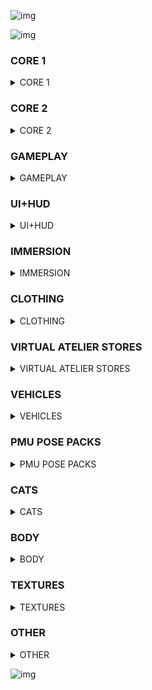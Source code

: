 ![img](https://s11.gifyu.com/images/Cuty-od-Dreams-Logo-YellowUP.png)

![img](https://i.imgur.com/wAJUpeU.png)

### CORE 1

<details>
<summary>CORE 1</summary>

![img](https://i.imgur.com/wAJUpeU.png)

- [ArchiveXL](https://www.nexusmods.com/cyberpunk2077/mods/4198)
- [Codeware](https://www.nexusmods.com/cyberpunk2077/mods/7780)
- [Cyber Engine Tweaks](https://www.nexusmods.com/cyberpunk2077/mods/107)
- [redscript](https://www.nexusmods.com/cyberpunk2077/mods/1511)
- [RED4ext](https://www.nexusmods.com/cyberpunk2077/mods/2380)
- [TweakXL](https://www.nexusmods.com/cyberpunk2077/mods/4197)
- [Virtual Atelier](https://www.nexusmods.com/cyberpunk2077/mods/2987)

![img](https://i.imgur.com/wAJUpeU.png)

</details>

### CORE 2

<details>
<summary>CORE 2</summary>

![img](https://i.imgur.com/wAJUpeU.png)

- [Cookedprefabs Nulled](https://www.nexusmods.com/cyberpunk2077/mods/4789)
- [Deceptious Quest Core](https://www.nexusmods.com/cyberpunk2077/mods/7831)
- [Equipment-EX](https://www.nexusmods.com/cyberpunk2077/mods/6945)
- [Material and Texture Override](https://www.nexusmods.com/cyberpunk2077/mods/5266?tab=description)
- [Native Settings UI](https://www.nexusmods.com/cyberpunk2077/mods/3518?tab=description)

![img](https://i.imgur.com/wAJUpeU.png)

</details>

### GAMEPLAY

<details>
<summary>GAMEPLAY</summary>

![img](https://i.imgur.com/wAJUpeU.png)

- [Simple Menu - An In-Game UI including Hotkeys](https://www.nexusmods.com/cyberpunk2077/mods/818)
- [Stand Still Please](https://www.nexusmods.com/cyberpunk2077/mods/4714)
- [Immersion patch - The Hunt quest missing audio restore](https://www.nexusmods.com/cyberpunk2077/mods/7413)
- [Status Bar Bug Fixes](https://www.nexusmods.com/cyberpunk2077/mods/4316)
- [Street Vendors](https://www.nexusmods.com/cyberpunk2077/mods/2894)
- [Unequip Mods](https://www.nexusmods.com/cyberpunk2077/mods/2358)
- [Weather Probability Rebalance](https://www.nexusmods.com/cyberpunk2077/mods/3196?tab=description)
- [Immersion patch - The Hunt quest missing audio restore](https://www.nexusmods.com/cyberpunk2077/mods/7413?tab=description)
- [QoL - Interactive Judy's Apartment Devices](https://www.nexusmods.com/cyberpunk2077/mods/8099)
- [Faster Iguana Hatch](https://www.nexusmods.com/cyberpunk2077/mods/5112?tab=description)
- [Unlock Fov](https://www.nexusmods.com/cyberpunk2077/mods/7989?tab=description)
- [Silent Silencers and Throwing Knives](https://www.nexusmods.com/cyberpunk2077/mods/4070?tab=description)
- [Edgerunners Location Additions](https://www.nexusmods.com/cyberpunk2077/mods/5428?tab=description)
- [Stash Filters](https://www.nexusmods.com/cyberpunk2077/mods/5298)
- [Sleeves](https://www.nexusmods.com/cyberpunk2077/mods/3309)
- [Simple XP Multiplier](https://www.nexusmods.com/cyberpunk2077/mods/3136)
- [Relic Effect Periods](https://www.nexusmods.com/cyberpunk2077/mods/5113)
- [Quadra Turbo K.S Edition](https://www.nexusmods.com/cyberpunk2077/mods/8260)
- [Improved Slide](https://www.nexusmods.com/cyberpunk2077/mods/5533?tab=description)
- [More Frequent Dismemberment](https://www.nexusmods.com/cyberpunk2077/mods/3694)
- [FreeFly (Noclip)](https://www.nexusmods.com/cyberpunk2077/mods/780)
- [JB - TPP MOD WIP third person](https://www.nexusmods.com/cyberpunk2077/mods/669?tab=description)
- [Level Scaling and Balance](https://www.nexusmods.com/cyberpunk2077/mods/1712)
- [Always First Equip](https://www.nexusmods.com/cyberpunk2077/mods/2557)
- [Appearance Change Unlocker - Character Preset Manager](https://www.nexusmods.com/cyberpunk2077/mods/3850)
- [TV Anywhere](https://www.nexusmods.com/cyberpunk2077/mods/8162)
- [Crouch vignette effect remover](https://www.nexusmods.com/cyberpunk2077/mods/535)
- [Sit Anywhere](https://www.nexusmods.com/cyberpunk2077/mods/7299?tab=description)
- [Simple Flashlight](https://www.nexusmods.com/cyberpunk2077/mods/2913?tab=description)
- [Street Kid Techie Apartment V2](https://www.nexusmods.com/cyberpunk2077/mods/3351?tab=description)
- [Corrupt NCPD](https://www.nexusmods.com/cyberpunk2077/mods/4510?tab=description)
- [No Special Outfit Lock](https://www.nexusmods.com/cyberpunk2077/mods/3963)
- [Render Distance Tweak](https://www.nexusmods.com/cyberpunk2077/mods/8007?tab=description)
- [Stock Market and News System](https://www.nexusmods.com/cyberpunk2077/mods/6319?tab=description)

![img](https://i.imgur.com/wAJUpeU.png)

</details>

### UI+HUD

<details>
<summary>UI+HUD</summary>

- [Dot No More and - no Sticky Crosshair - no sticky Subtitles - no sticky Progress Bar - no Shard sticky hum](https://www.nexusmods.com/cyberpunk2077/mods/3102?tab=description)
- [Immersive Timeskip](https://www.nexusmods.com/cyberpunk2077/mods/5115)
- [Limited HUD](https://www.nexusmods.com/cyberpunk2077/mods/2592)
- [Convo Skill Check Scaling](https://www.nexusmods.com/cyberpunk2077/mods/2886)
- [Notifications For Radio Song Changes](https://www.nexusmods.com/cyberpunk2077/mods/4631?tab=description)
- [Filter Saves by Lifepath and Type](https://www.nexusmods.com/cyberpunk2077/mods/3400)
- [Better Loot Markers](https://www.nexusmods.com/cyberpunk2077/mods/3486)
- [Mark To Sell](https://www.nexusmods.com/cyberpunk2077/mods/4725)
- [Real Vendor Names](https://www.nexusmods.com/cyberpunk2077/mods/4941)
- [HUDitor](https://www.nexusmods.com/cyberpunk2077/mods/3315)
- [Enhanced Craft](https://www.nexusmods.com/cyberpunk2077/mods/4378?tab=description)
- [Muted Markers](https://www.nexusmods.com/cyberpunk2077/mods/1727)
- [Custom Quickslots for Consumables Grenades and Cyberware Abilities](https://www.nexusmods.com/cyberpunk2077/mods/3096?tab=description)
- [Neu-ReSpec](https://www.nexusmods.com/cyberpunk2077/mods/2881)

![img](https://i.imgur.com/wAJUpeU.png)

</details>

### IMMERSION

<details>
<summary>IMMERSION</summary>

- [I Really Want To Stay At Your House - Kerry](https://www.nexusmods.com/cyberpunk2077/mods/8806)
- [I Really Want To Stay At Your House - River](https://www.nexusmods.com/cyberpunk2077/mods/8826)
- [I Really Want To Stay At Your House - Judy](https://www.nexusmods.com/cyberpunk2077/mods/8753)
- [I Really Want To Stay At Your House - Panam](https://www.nexusmods.com/cyberpunk2077/mods/8775?tab=description)
- [Kerry Interactions Enhanced](https://www.nexusmods.com/cyberpunk2077/mods/4990)
- [Judy Romanced Enhanced](https://www.nexusmods.com/cyberpunk2077/mods/4508)
- [Panam Romanced Enhanced](https://www.nexusmods.com/cyberpunk2077/mods/4626?tab=description)
- [River Romanced Enhanced (and general fixes)](https://www.nexusmods.com/cyberpunk2077/mods/4870)

![img](https://i.imgur.com/wAJUpeU.png)

</details>

### CLOTHING

<details>
<summary>CLOTHING</summary>

- [Silver Six - Virtual Atelier Store](https://www.nexusmods.com/cyberpunk2077/mods/7032)
- [(Silver Six Store) Andrea's Outfit- Female V - Archive XL](https://www.nexusmods.com/cyberpunk2077/mods/7149)
- [(Six Digits Store) Metallic and Glowy Nails - Archive XL - Equipment EX](https://www.nexusmods.com/cyberpunk2077/mods/7527?tab=description)
- [(Silver Six Store) Prompto's Outfit - Male V - Archive XL](https://www.nexusmods.com/cyberpunk2077/mods/7836)
- [Silver Touch - Cyberware Atelier Store](https://www.nexusmods.com/cyberpunk2077/mods/8667)
- [(Silver Six Store) Reno's Outfit - Archive XL](https://www.nexusmods.com/cyberpunk2077/mods/8969)
- [(Silver Breezy Store) Rogue Boots - Archive XL](https://www.nexusmods.com/cyberpunk2077/mods/8332)
- [(Silver Breezy Store) Alt's Cyberdeck - Archive XL - AMM Prop](https://www.nexusmods.com/cyberpunk2077/mods/8875)
- [(Silver Six Store) Wizzo's 'Kassie' Over-Knee Boots - Male V](https://www.nexusmods.com/cyberpunk2077/mods/8003)
- [(Silver Breezy Store) Long Spike Boots - Archive XL](https://www.nexusmods.com/cyberpunk2077/mods/7818)
- [The RVC00N Dumpster - Dexter Deshawn Glasses (M F) (Archive XL)](https://www.nexusmods.com/cyberpunk2077/mods/8958)
- [(Silver Touch) Doll Body Cyberware - Archive XL](https://www.nexusmods.com/cyberpunk2077/mods/8686)
- [Nola Dreamer and Aquelyras atelier](https://www.nexusmods.com/cyberpunk2077/mods/8704)
- [Johnson's Stuff Exotics Set 1 - Fluffy Ears and Tail with physics](https://www.nexusmods.com/cyberpunk2077/mods/4485)
- [City of Dreams Jacket and Tank Top](https://www.nexusmods.com/cyberpunk2077/mods/9137)
- [(Silver Breezy Store) Accessory Collection - Archive XL](https://www.nexusmods.com/cyberpunk2077/mods/7850)
- [(Silver Breezy Store) Casual Sneakers - Archive XL](https://www.nexusmods.com/cyberpunk2077/mods/9057)
- [(Silver Breezy Store) Accessory Collection - Archive XL](https://www.nexusmods.com/cyberpunk2077/mods/7850)
- [(Silver Breezy Store) Alt Pants Recolors and Variations - Archive XL](https://www.nexusmods.com/cyberpunk2077/mods/9007)
- [Full Body Fashionware - Archive-XL](https://www.nexusmods.com/cyberpunk2077/mods/5039)
- [spawn0 - TRUE BAGS AND BACKPACKS](https://www.nexusmods.com/cyberpunk2077/mods/6616)
- [Phantom Liberty Vanilla Clothes Refits for Enhanced Big Breast](https://www.nexusmods.com/cyberpunk2077/mods/9461?tab=description)
- [Maid Outfit - Archive XL](https://www.nexusmods.com/cyberpunk2077/mods/9238?tab=description)
- [Player Underwear Removal Extended Redscript 4 Game 2.x](https://www.nexusmods.com/cyberpunk2077/mods/9264)
- [City of Dreams Jacket and Tank Top](https://www.nexusmods.com/cyberpunk2077/mods/9137?tab=description)
- [Nike Shoe - Archive XL](https://www.nexusmods.com/cyberpunk2077/mods/9201?tab=description)
- [Srgpf Full Outfit For MALE - Archive XL](https://www.nexusmods.com/cyberpunk2077/mods/9151?tab=description)
- [Srgpf Full Outfit For FEM - Archive XL](https://www.nexusmods.com/cyberpunk2077/mods/9150?tab=description)
- [Adgn Full Outfit - Archive XL](https://www.nexusmods.com/cyberpunk2077/mods/9086?tab=description)
- [XRX Tactical Shorts Archive XL](https://www.nexusmods.com/cyberpunk2077/mods/9400?tab=description)
- [High Fashion Netrunner - more than 150 suits - ready for PL](https://www.nexusmods.com/cyberpunk2077/mods/9314?tab=description)
- [E3 - V's Favorite Shirt](https://www.nexusmods.com/cyberpunk2077/mods/9424?tab=description)

![img](https://i.imgur.com/wAJUpeU.png)

</details>

### VIRTUAL ATELIER STORES

<details>
<summary>VIRTUAL ATELIER STORES</summary>

- [Alvarix Custom Store - Atelier](https://www.nexusmods.com/cyberpunk2077/mods/4602)
- [City of Dreams Virtual Atelier Store](https://www.nexusmods.com/cyberpunk2077/mods/8344)
- [NC Fashion Virtual Atelier](https://www.nexusmods.com/cyberpunk2077/mods/4805)
- [Silver Breezy - Virtual Atelier Store](https://www.nexusmods.com/cyberpunk2077/mods/7773)
- [The RVC00N Dumpster (PinkyDude's Virtual Atelier Store)](https://www.nexusmods.com/cyberpunk2077/mods/5802)
- [VEEGEE SHOP](https://www.nexusmods.com/cyberpunk2077/mods/8183)

![img](https://i.imgur.com/wAJUpeU.png)

</details>


### VEHICLES

<details>
<summary>VEHICLES</summary>

- [Virtual Car Dealer](https://www.nexusmods.com/cyberpunk2077/mods/4454)
- [Audi R8 Liberty Walk](https://www.nexusmods.com/cyberpunk2077/mods/8827)
- [Ford Mustang RTR Spec 5](https://www.nexusmods.com/cyberpunk2077/mods/8912)
- [Rolls-Royce Wraith](https://www.nexusmods.com/cyberpunk2077/mods/8618?tab=description)
- [Pagani Zonda Cinque roadster](https://www.nexusmods.com/cyberpunk2077/mods/8795)
- [Cyber Vehicle Overhaul](https://www.nexusmods.com/cyberpunk2077/mods/3016?tab=description)
- [Car Modification Shop](https://www.nexusmods.com/cyberpunk2077/mods/4034?tab=description)
- [1993 Nissan 240SX (S13)](https://www.nexusmods.com/cyberpunk2077/mods/8730)
- [Porsche 918 Spyder](https://www.nexusmods.com/cyberpunk2077/mods/9125)
- [Mercedes Benz c63s AMG](https://www.nexusmods.com/cyberpunk2077/mods/9075?tab=description)

![img](https://i.imgur.com/wAJUpeU.png)

</details>

### PMU POSE PACKS

<details>
<summary>PMU POSE PACKS</summary>

- [Angy Pose Packs - Cute and Sexy for femV](https://www.nexusmods.com/cyberpunk2077/mods/6871)
- [PMU - Sitting Poses - MascV](https://www.nexusmods.com/cyberpunk2077/mods/8445)
- [PMU - Sitting Poses - FemV](https://www.nexusmods.com/cyberpunk2077/mods/8361)
- [PMU - Zwei Custom Poses - Rockergirl Set](https://www.nexusmods.com/cyberpunk2077/mods/7441)
- [PMU - Zwei Custom Poses - Rockerboy Set](https://www.nexusmods.com/cyberpunk2077/mods/7764)
- [PMU - Zwei Custom Poses - Boudoir Set](https://www.nexusmods.com/cyberpunk2077/mods/8053)
- [PMU - Zwei Custom Poses - Fashion Set](https://www.nexusmods.com/cyberpunk2077/mods/7156)
- [PMU - Zwei Custom Poses - Veruca's Dance Class](https://www.nexusmods.com/cyberpunk2077/mods/7868)
- [PMU - Alt Set - MascV Retarget](https://www.nexusmods.com/cyberpunk2077/mods/7944)
- [PMU - Romance Set](https://www.nexusmods.com/cyberpunk2077/mods/8932)
- [PMU - Us Cracks Set](https://www.nexusmods.com/cyberpunk2077/mods/6932)
- [PMU - Joytoys Set - MascV](https://www.nexusmods.com/cyberpunk2077/mods/6786)
- [PMU - Yorinobu Set](https://www.nexusmods.com/cyberpunk2077/mods/6784)
- [PMU - Following the River](https://www.nexusmods.com/cyberpunk2077/mods/6338)
- [PMU - Joytoys Set - FemV](https://www.nexusmods.com/cyberpunk2077/mods/6785)
- [PMU - Never Fade Away Vol.1](https://www.nexusmods.com/cyberpunk2077/mods/5229)
- [PMU - Evelyn Set](https://www.nexusmods.com/cyberpunk2077/mods/5663)
- [PMU - Rogue Set](https://www.nexusmods.com/cyberpunk2077/mods/4884)
- [PMU - Katana Set - Fem V](https://www.nexusmods.com/cyberpunk2077/mods/4337)
- [PMU - Katana Set - Masc V](https://www.nexusmods.com/cyberpunk2077/mods/4411)
- [PMU - Nibbles Unlocked](https://www.nexusmods.com/cyberpunk2077/mods/5138)
- [Photo Mode Unlocker 2.0 XL](https://www.nexusmods.com/cyberpunk2077/mods/4319)
- [Zwei Custom PMU Pose Packs - MascV - Core](https://www.nexusmods.com/cyberpunk2077/mods/7763)
- [Zwei Custom PMU Pose Packs - MascV - Core](https://www.nexusmods.com/cyberpunk2077/mods/7763)
- [Zwei Custom PMU Pose Packs - Core](https://www.nexusmods.com/cyberpunk2077/mods/7165)

![img](https://i.imgur.com/wAJUpeU.png)

</details>

### CATS

<details>
<summary>CATS</summary>

- [Apartment Cats - The Glen](https://www.nexusmods.com/cyberpunk2077/mods/6276)
- [Apartment Cats - Northside Motel](https://www.nexusmods.com/cyberpunk2077/mods/6379)
- [Apartment Cats - Corpo Plaza](https://www.nexusmods.com/cyberpunk2077/mods/6329)
- [Apartment Cats - Japantown](https://www.nexusmods.com/cyberpunk2077/mods/6493)
- [Pet Your Cat](https://www.nexusmods.com/cyberpunk2077/mods/6198?tab=description)

![img](https://i.imgur.com/wAJUpeU.png)

</details>

### BODY

<details>
<summary>BODY</summary>

- [Underwear removal extended - includes FPP and TPP modes - The Cyberpunk 2077 Player nude patch CET edition.](https://www.nexusmods.com/cyberpunk2077/mods/4605)
- [Restored Crafting Specs](https://www.nexusmods.com/cyberpunk2077/mods/4250)
- [Enhanced Big Breasts (EBB) - BODY MOD](https://www.nexusmods.com/cyberpunk2077/mods/4654?tab=description)

![img](https://i.imgur.com/wAJUpeU.png)

</details>

### TEXTURES

<details>
<summary>TEXTURES</summary>

### V
- [4k Body - Extra - Abs](https://www.nexusmods.com/cyberpunk2077/mods/7125?tab=description)
### NPC
- [High-Res NPCs - 8ug8ear](https://www.nexusmods.com/cyberpunk2077/mods/7167?tab=description)
- [High-Res NPCs - Ripperdocs](https://www.nexusmods.com/cyberpunk2077/mods/7169?tab=description)
- [High Res NPCs - US Cracks](https://www.nexusmods.com/cyberpunk2077/mods/7957?tab=description)
- [High-Res NPCs - Jackie Welles](https://www.nexusmods.com/cyberpunk2077/mods/7163?tab=description)
- [High-Res NPCs - Johnny Silverhand](https://www.nexusmods.com/cyberpunk2077/mods/7168?tab=description)
- [High Res NPCs - Altiera Cunningham](https://www.nexusmods.com/cyberpunk2077/mods/7624?tab=description)
- [High Res NPCs - Claire Russell](https://www.nexusmods.com/cyberpunk2077/mods/7625?tab=description)
- [High Res NPCs - Dakota Smith](https://www.nexusmods.com/cyberpunk2077/mods/7627?tab=description)
- [High Res NPCs - Denny](https://www.nexusmods.com/cyberpunk2077/mods/7626?tab=description)
- [High Res NPCs - Dino Dinovic](https://www.nexusmods.com/cyberpunk2077/mods/7628?tab=description)
- [High Res NPCs - Josh Kavorkin](https://www.nexusmods.com/cyberpunk2077/mods/7814?tab=description)
- [High Res NPCs - Karina Lee](https://www.nexusmods.com/cyberpunk2077/mods/7815?tab=description)
- [High Res NPCs - Kerry Eurodyne](https://www.nexusmods.com/cyberpunk2077/mods/7543?tab=description)
- [High Res NPCs - Maman Brigitte](https://www.nexusmods.com/cyberpunk2077/mods/7816?tab=description)
- [High Res NPCs - Misty Olszewski](https://www.nexusmods.com/cyberpunk2077/mods/7817?tab=description)
- [High Res NPCs - Ozob Bozo](https://www.nexusmods.com/cyberpunk2077/mods/7544?tab=description)
- [High Res NPCs - Pepe Najarro](https://www.nexusmods.com/cyberpunk2077/mods/7629?tab=description)
- [High Res NPCs - Placide](https://www.nexusmods.com/cyberpunk2077/mods/7887?tab=description)
- [High Res NPCs - River Ward](https://www.nexusmods.com/cyberpunk2077/mods/7886?tab=description)
- [High Res NPCs - Rogue Amendiares](https://www.nexusmods.com/cyberpunk2077/mods/7545?tab=description)
- [High Res NPCs - Yorinobu Arasaka](https://www.nexusmods.com/cyberpunk2077/mods/7960?tab=description)
- [High-Res NPCs - Delamain](https://www.nexusmods.com/cyberpunk2077/mods/7540?tab=description)
- [High-Res NPCs - Dexter DeShawn](https://www.nexusmods.com/cyberpunk2077/mods/7172?tab=description)
- [High-Res NPCs - Evelyn Parker](https://www.nexusmods.com/cyberpunk2077/mods/7541?tab=description)
- [High-Res NPCs - Hanako Arasaka](https://www.nexusmods.com/cyberpunk2077/mods/7542?tab=description)
- [High-Res NPCs - Judy Alvarez](https://www.nexusmods.com/cyberpunk2077/mods/7430?tab=description)
- [High-Res NPCs - T-Bug](https://www.nexusmods.com/cyberpunk2077/mods/7431?tab=description)
- [High-Res NPCs - Takemura](https://www.nexusmods.com/cyberpunk2077/mods/7272?tab=description)
- [High Res NPCs - Dum Dum](https://www.nexusmods.com/cyberpunk2077/mods/8049?tab=description)
- [High Res NPCs - Lyle Thompson](https://www.nexusmods.com/cyberpunk2077/mods/7956?tab=description)
- [High Res NPCs - Robert Wilson](https://www.nexusmods.com/cyberpunk2077/mods/7959?tab=description)
- [High Res NPCs - Deputy Mayor Weldon Holt](https://www.nexusmods.com/cyberpunk2077/mods/7958?tab=description)
- [High Res NPCs - Mateo Thiago](https://www.nexusmods.com/cyberpunk2077/mods/7931?tab=description)
- [High Res NPCs - Saul Bright](https://www.nexusmods.com/cyberpunk2077/mods/7929?tab=description)
- [High Res NPCs - Saburo Arasaka](https://www.nexusmods.com/cyberpunk2077/mods/7928?tab=description)
- [High Res NPCs - Sebastian Ibarra](https://www.nexusmods.com/cyberpunk2077/mods/7930?tab=description)
- [High Res NPCs - Royce](https://www.nexusmods.com/cyberpunk2077/mods/7927?tab=description)
- [High Res NPCs - Bes Isis](https://www.nexusmods.com/cyberpunk2077/mods/7889?tab=description)
- [High Res NPCs - Sandayu Oda](https://www.nexusmods.com/cyberpunk2077/mods/7888?tab=description)
- [High-Res NPCs - Wakako Okada](https://www.nexusmods.com/cyberpunk2077/mods/7432?tab=description)
- [High Res Minor Named NPCs](https://www.nexusmods.com/cyberpunk2077/mods/8045?tab=description)
- [High-Res Eyes and Brows - Upscaled Textures](https://www.nexusmods.com/cyberpunk2077/mods/6117?tab=description)

### WORLD

- [High Res Food and Drinks - Upscaled Textures](https://www.nexusmods.com/cyberpunk2077/mods/7999?tab=description)
- [High Res Containers - Upscaled Textures](https://www.nexusmods.com/cyberpunk2077/mods/7998)
- [High-Res Vending Machines - Upscaled Textures](https://www.nexusmods.com/cyberpunk2077/mods/7261?tab=description)
- [High-Res Worldmap - Upscaled Textures](https://www.nexusmods.com/cyberpunk2077/mods/7180?tab=description)
- [High-Res Posters and Signs - Upscaled Textures](https://www.nexusmods.com/cyberpunk2077/mods/6795?tab=description)
- [High-Res Architecture - V's Apartment - Upscaled Textures](https://www.nexusmods.com/cyberpunk2077/mods/6305?tab=description)
- [High-Res Graffiti - Upscaled Textures](https://www.nexusmods.com/cyberpunk2077/mods/6300?tab=description)
- [High-Res Stickers - Upscaled Textures](https://www.nexusmods.com/cyberpunk2077/mods/7282?tab=description)

### ITEMS

- [High-Res Cyberware - Upscaled Textures](https://www.nexusmods.com/cyberpunk2077/mods/6064?tab=description)
- [High-Res Tattoos - Upscaled Textures](https://www.nexusmods.com/cyberpunk2077/mods/6036?tab=description)

![img](https://i.imgur.com/wAJUpeU.png)

</details>

### OTHER

<details>
<summary>OTHER</summary>

- [Cosmopolitan Dogtown (Multilingual NPCs - Change V's native language)](https://www.nexusmods.com/cyberpunk2077/mods/9275?tab=description)
- [Cyberware-EX](https://www.nexusmods.com/cyberpunk2077/mods/9429?tab=description)
- [Rita Wheeler Romanced](https://www.nexusmods.com/cyberpunk2077/mods/9191?tab=description)
- [Don't Hide Stamina Bar on Holster (Bug Fix)](https://www.nexusmods.com/cyberpunk2077/mods/9448?tab=description)
- [RipperDeck](https://www.nexusmods.com/cyberpunk2077/mods/9302?tab=description)
- [Named Saves](https://www.nexusmods.com/cyberpunk2077/mods/4521?tab=description)
- [Megabuildings enhanced](https://www.nexusmods.com/cyberpunk2077/mods/4924?tab=description)

![img](https://i.imgur.com/wAJUpeU.png)

</details>

![img](https://i.imgur.com/wAJUpeU.png)
